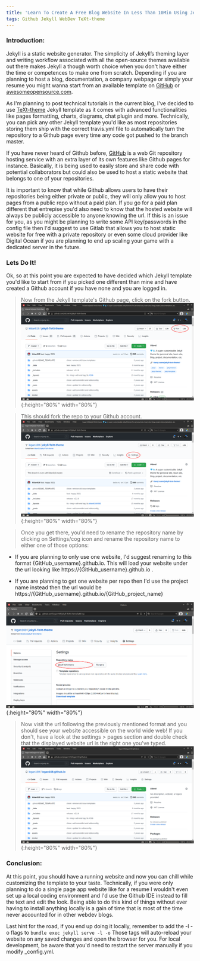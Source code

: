 ```yaml
---
title: 'Learn To Create A Free Blog Website In Less Than 10Min Using Jekyll And Github Pages'
tags: Github Jekyll WebDev TeXt-theme
---
```


### Introduction:

Jekyll is a static website generator. The simplicity of Jekyll’s theming layer and writing workflow associated with all the open-source themes available out there makes Jekyll a though worth choice when you don't have either the time or competences to make one from scratch. Depending if you are planning to host a blog, documentation, a company webpage or simply your resume you might wanna start from an available template on [GitHub](https://github.com/search?q=jekyll+theme) or [awesomeopensource.com](https://awesomeopensource.com/projects/jekyll-themes). 


As I'm planning to post technical tutorials in the current blog, I've decided to use [TeXt-theme](https://tianqi.name/jekyll-TeXt-theme/) Jekyll template as it comes with advanced functionalities like pages formatting, charts, diagrams, chat plugin and more. Technically, you can pick any other Jekyll template you'd like as most repositories storing them ship with the correct travis.yml file to automatically turn the repository to a Github page every time any code got pushed to the branch master.

If you have never heard of Github before, [GitHub](https://github.com) is a web Git repository hosting service with an extra layer of its own features like Github pages for instance. Basically, it is being used to easily store and share code with potential collaborators but could also be used to host a static website that belongs to one of your repositories. 

It is important to know that while Github allows users to have their repositories being either private or public, they will only allow you to host pages from a public repo without a paid plan. If you go for a paid plan different that entrepise you'd also need to know that the hosted website will always be publicly accessible to anyone knowing the url. If this is an issue for you, as you might be planning to write some API key/passwords in the config file then I'd suggest to use Gitlab that allows you to host static website for free with a private repository or even some cloud provider like Digital Ocean if you are planning to end up scaling your game with a dedicated server in the future. 


### Lets Do It!


Ok, so at this point you are expected to have decided which Jekyll template you'd like to start from if you picked one different than mine and have created a Github account if you have none and you are logged in. 

> Now from the Jekyll template's Github page, click on the fork button.
![jekyll_blog_source_repo](https://raw.githubusercontent.com/logan169/logan169.github.io/master/assets/images/post_jekyll_blog/jekyll_blog_source_repo.png){:height="80%" width="80%"}


> This should fork the repo to your Github account. 
![jekyll_blog_rename1](https://raw.githubusercontent.com/logan169/logan169.github.io/master/assets/images/post_jekyll_blog/jekyll_blog_destination_repo_options_renaming1.png){:height="80%" width="80%"}

> Once you get there, you'd need to rename the repository name by clicking on Settings/cog icon and rename the repository name to either one of those options: 

- If you are planning to only use one website, I'd suggest renaming to this format {GitHub_username}.github.io. This will load your website under the url looking like https://{GitHub_username}.github.io . 

 - If you are planning to get one website per repo then I'd use the project name instead then the url would be https://{GitHub_username}.github.io/{GitHub_project_name}

![jekyll_blog_rename2](https://raw.githubusercontent.com/logan169/logan169.github.io/master/assets/images/post_jekyll_blog/jekyll_blog_destination_repo_options_renaming2.png){:height="80%" width="80%"}

>Now visit the url following the previously mentioned format and you should see your website accessible on the world wide web! If you don't, have a look at the settings > pages section and double check that the displayed website url is the right one you've typed.
![jekyll_blog_rename3](https://raw.githubusercontent.com/logan169/logan169.github.io/master/assets/images/post_jekyll_blog/jekyll_blog_repo_renamed.png){:height="80%" width="80%"}

### Conclusion:



At this point, you should have a running website and now you can chill while customizing the template to your taste. Technically, if you were only planning to do a single page app website like for a resume I wouldn't even set up a local coding environment and I'd use the Github IDE instead to fill the text and edit the look. Being able to do this kind of things without ever having to install anything locally is a gain of time that is most of the time never accounted for in other webdev blogs. 

Last hint for the road, if you end up doing it locally, remember to add the -l -o flags to ```bundle exec jekyll serve -l -o``` Those tags will auto-reload your website on any saved changes and open the browser for you. For local development, be aware that you'd need to restart the server manually if you modify _config.yml.
